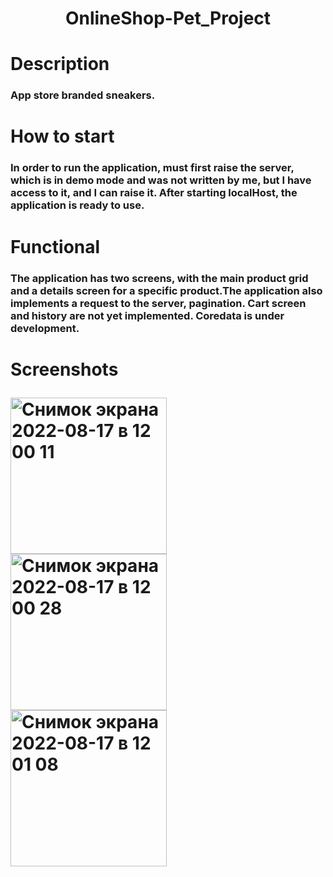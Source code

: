 <h1 align="center">OnlineShop-Pet_Project</a> 
<h1 align="left">Description</a> 
<h3 align="left">App store branded sneakers.</h3>
<h1 align="left">How to start</a>
<h3 align="left">In order to run the application, must first raise the server, which is in demo mode and was not written by me, but I have access to it, and I can raise it. After starting localHost, the application is ready to use.</h3>
<h1 align="left">Functional</a>
<h3 align="left">The application has two screens, with the main product grid and a details screen for a specific product.The application also implements a request to the server, pagination.
Cart screen and history are not yet implemented. Coredata is under development.</h3>

<h1 align="left">Screenshots</a>

<a align="left"><img width="250" alt="Снимок экрана 2022-08-17 в 12 00 11" src="https://user-images.githubusercontent.com/58693867/185367227-804f6289-d8af-40cc-99d6-ffe79f1a8e6f.png" />
<a align="left"><img width="250" alt="Снимок экрана 2022-08-17 в 12 00 28" src="https://user-images.githubusercontent.com/58693867/185367838-52d87965-7ecb-444f-acd9-fd6a1746323c.png" />
<a align="left"><img width="250" alt="Снимок экрана 2022-08-17 в 12 01 08" src="https://user-images.githubusercontent.com/58693867/185368119-6e98c671-ce27-45a2-9e18-562511a6be04.png" />





